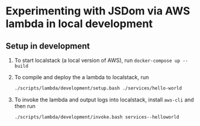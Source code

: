 # Experimenting with JSDom via AWS lambda in local development

## Setup in development

1. To start localstack (a local version of AWS), run `docker-compose up --build`
1. To compile and deploy the a lambda to localstack, run

    ```bash
    ./scripts/lambda/development/setup.bash ./services/hello-world
    ```

1. To invoke the lambda and output logs into localstack, install `aws-cli` and then run

    ```bash
    ./scripts/lambda/development/invoke.bash services--helloworld
    ```
